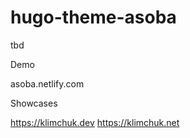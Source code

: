 # hugo-theme-asoba
tbd


Demo

asoba.netlify.com

Showcases

https://klimchuk.dev
https://klimchuk.net
